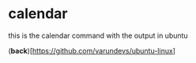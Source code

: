 # calendar
this is the calendar command with the output in ubuntu

(**back**)[https://github.com/varundevs/ubuntu-linux]

